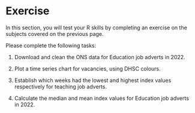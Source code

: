 # Exercise

In this section, you will test your R skills by completing an exercise on the subjects covered on the previous page.

Please complete the following tasks:

1. Download and clean the ONS data for Education job adverts in 2022. 

2. Plot a time series chart for vacancies, using DHSC colours. 

3. Establish which weeks had the lowest and highest index values respectively for teaching job adverts.

4. Calculate the median and mean index values for Education job adverts in 2022. 


